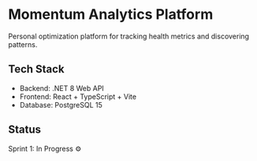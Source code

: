 # Momentum Analytics Platform

Personal optimization platform for tracking health metrics and discovering patterns.

## Tech Stack
- Backend: .NET 8 Web API
- Frontend: React + TypeScript + Vite
- Database: PostgreSQL 15

## Status
Sprint 1: In Progress ⚙️
